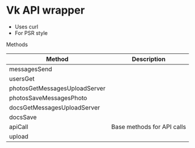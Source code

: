# Vk API wrapper
* Uses curl
* For PSR style

Methods

| Method                        | Description                |
|-------------------------------|----------------------------|
| messagesSend                  |                            |
| usersGet                      |                            |
| photosGetMessagesUploadServer |                            |
| photosSaveMessagesPhoto       |                            |
| docsGetMessagesUploadServer   |                            |
| docsSave                      |                            |
| apiCall                       | Base methods for API calls |
| upload                        |                            |
